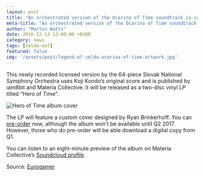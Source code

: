 ```yaml
---
layout: post
title: "An orchestrated version of the Ocarina of Time soundtrack is coming to vinyl"
meta-title: "An orchestrated version of the Ocarina of Time soundtrack is coming to vinyl"
author: "Martin Watts"
date: 2016-12-13 13:00:00 +0100
category: news
tags: [zelda-oot]
featured: false
img: '/assets/post/legend-of-zelda-ocarina-of-time-artwork.jpg'
---
```

This newly recorded licensed version by the 64-piece Slovak National Symphony Orchestra uses Koji Kondo’s original score and is published by iam8bit and Materia Collective. It will be released as a two-disc vinyl LP titled “Hero of Time”.

![Hero of Time album cover](http://cdn.shopify.com/s/files/1/0580/0965/t/2/assets/HeroofTime-Animation.gif?1700307559303625987)

The LP will feature a custom cover designed by Ryan Brinkerhoff. You can [pre-order](http://store.iam8bit.com/products/hero-of-time-2xlp-the-legend-of-zelda-ocarina-of-time) now, although the album won’t be available until Q2 2017. However, those who do pre-order will be able download a digital copy from Q1.

You can listen to an eight-minute preview of the album on Materia Collective’s [Soundcloud profile](https://soundcloud.com/materiacollective/hero-of-time-preview).

Source: [Eurogamer](http://www.eurogamer.net/articles/2016-12-12-ocarina-of-times-soundtrack-is-getting-the-snazzy-vinyl-treatment)
